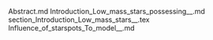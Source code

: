 Abstract.md
Introduction_Low_mass_stars_possessing__.md
section_Introduction_Low_mass_stars__.tex
Influence_of_starspots_To_model__.md

